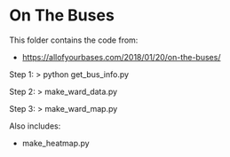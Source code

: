 
On The Buses
===

This folder contains the code from:

- https://allofyourbases.com/2018/01/20/on-the-buses/


Step 1: > python get_bus_info.py

Step 2: > make_ward_data.py

Step 3: > make_ward_map.py

Also includes:

- make_heatmap.py
